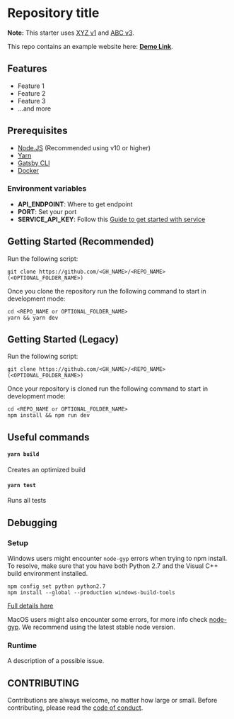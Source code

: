 # Repository title

[//]: # (Badge zone)

[//]: # (Short description to introduce the project)

[//]: # (If this is a consumable module, template or library; add major version notes here so other developers know if this is compatible with their use case)
**Note:** This starter uses [XYZ v1](#Repository-title) and [ABC v3](#Repository-title).

[//]: # (Link to demo)
This repo contains an example website here: **[Demo Link](#Repository-title)**.

[//]: # (Succinct list of features)
## Features

- Feature 1
- Feature 2
- Feature 3
- ...and more

[//]: # (List of prerequisites)
## Prerequisites

- [Node.JS](https://nodejs.org/) (Recommended using v10 or higher)
- [Yarn](https://yarnpkg.com/)
- [Gatsby CLI](https://www.gatsbyjs.org/docs/)
- [Docker](https://www.docker.com/)

[//]: # (List of environment variables in alphabetical order and description where to get those values)
### Environment variables
- **API_ENDPOINT**: Where to get endpoint
- **PORT**: Set your port
- **SERVICE_API_KEY**: Follow this [Guide to get started with service](#Repository-title)

[//]: # (Recommended getting started flow should come first and be marked as recommended)
## Getting Started (Recommended)

Run the following script:

```
git clone https://github.com/<GH_NAME>/<REPO_NAME> (<OPTIONAL_FOLDER_NAME>)
```

Once you clone the repository run the following command to start in development mode:

```
cd <REPO_NAME or OPTIONAL_FOLDER_NAME>
yarn && yarn dev
```

[//]: # (Other getting started flow)

[//]: # (Legacy getting started flow should come last and be marked as legacy)
## Getting Started (Legacy)

Run the following script:

```
git clone https://github.com/<GH_NAME>/<REPO_NAME> (<OPTIONAL_FOLDER_NAME>)
```

Once your repository is cloned run the following command to start in development mode:

```
cd <REPO_NAME or OPTIONAL_FOLDER_NAME>
npm install && npm run dev
```

[//]: # (Useful commands)
## Useful commands

#### `yarn build`

Creates an optimized build

#### `yarn test`

Runs all tests

[//]: # (Describe possible obstacles that users can run into when running the project)
## Debugging

[//]: # (Issues which could arise during setup)
### Setup
Windows users might encounter `node-gyp` errors when trying to npm install.
To resolve, make sure that you have both Python 2.7 and the Visual C++ build environment installed.

```
npm config set python python2.7
npm install --global --production windows-build-tools
```

[Full details here](https://www.npmjs.com/package/node-gyp 'NPM node-gyp page')

MacOS users might also encounter some errors, for more info check [node-gyp](https://github.com/nodejs/node-gyp). We recommend using the latest stable node version.

[//]: # (Issues which could arise during runtime)
### Runtime

A description of a possible issue.

## CONTRIBUTING

Contributions are always welcome, no matter how large or small. Before contributing,
please read the [code of conduct](CODE_OF_CONDUCT.md).
